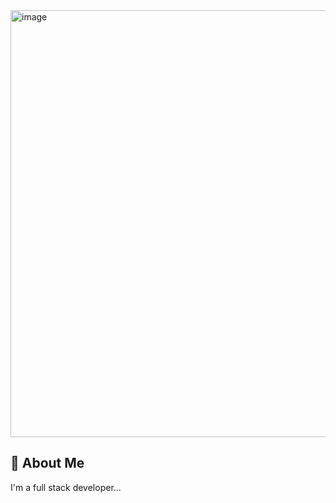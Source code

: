 <img width="683" alt="image" src="https://github.com/user-attachments/assets/4f3f9294-ff66-4698-8424-b718bbf5a861">



## 🚀 About Me
I'm a full stack developer...


